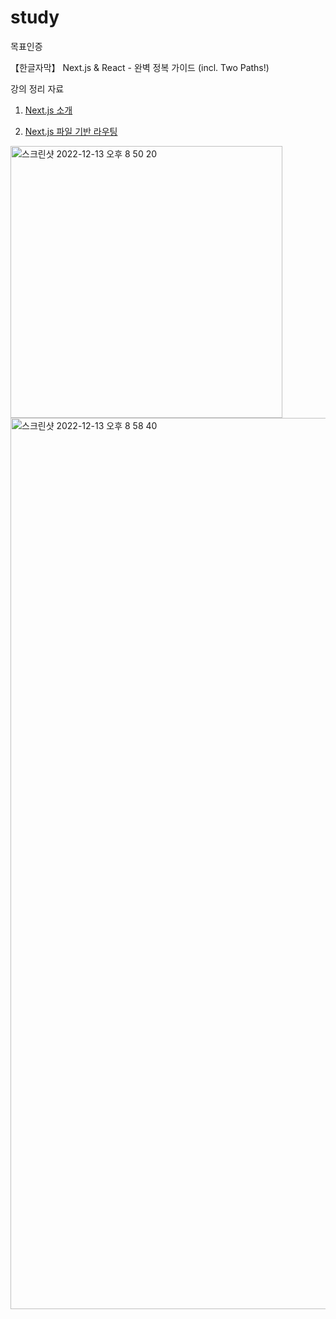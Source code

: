 # study

목표인증

 【한글자막】 Next.js & React - 완벽 정복 가이드 (incl. Two Paths!)

강의 정리 자료 
1. [Next.js 소개](http://localhost:8000/react/2022-12.10---next-study-01/)

2. [Next.js 파일 기반 라우팅](http://localhost:8000/react/2022-12.13---next-study-02/)

<img width="435" alt="스크린샷 2022-12-13 오후 8 50 20" src="https://user-images.githubusercontent.com/43377349/207310988-5257a262-183a-4759-a818-87b20a7ea0c7.png">

<img width="1426" alt="스크린샷 2022-12-13 오후 8 58 40" src="https://user-images.githubusercontent.com/43377349/207312145-98d96e84-0951-4b83-86c9-977119f4f759.png">
